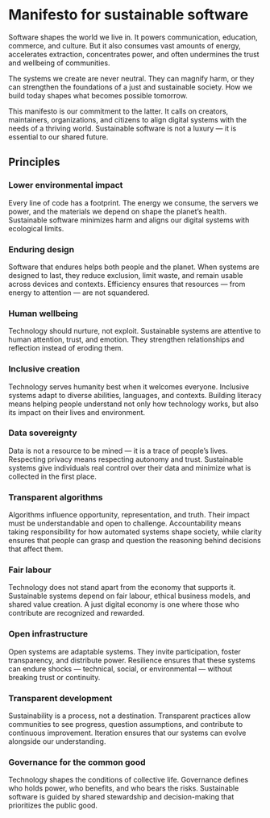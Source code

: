 # Manifesto for sustainable software

Software shapes the world we live in. It powers communication, education, commerce, and culture. But it also consumes vast amounts of energy, accelerates extraction, concentrates power, and often undermines the trust and wellbeing of communities.

The systems we create are never neutral. They can magnify harm, or they can strengthen the foundations of a just and sustainable society. How we build today shapes what becomes possible tomorrow.

This manifesto is our commitment to the latter. It calls on creators, maintainers, organizations, and citizens to align digital systems with the needs of a thriving world. Sustainable software is not a luxury — it is essential to our shared future.

## Principles

### Lower environmental impact

Every line of code has a footprint. The energy we consume, the servers we power, and the materials we depend on shape the planet’s health. Sustainable software minimizes harm and aligns our digital systems with ecological limits.

### Enduring design

Software that endures helps both people and the planet. When systems are designed to last, they reduce exclusion, limit waste, and remain usable across devices and contexts. Efficiency ensures that resources — from energy to attention — are not squandered.

### Human wellbeing

Technology should nurture, not exploit. Sustainable systems are attentive to human attention, trust, and emotion. They strengthen relationships and reflection instead of eroding them.

### Inclusive creation

Technology serves humanity best when it welcomes everyone. Inclusive systems adapt to diverse abilities, languages, and contexts. Building literacy means helping people understand not only how technology works, but also its impact on their lives and environment.

### Data sovereignty

Data is not a resource to be mined — it is a trace of people’s lives. Respecting privacy means respecting autonomy and trust. Sustainable systems give individuals real control over their data and minimize what is collected in the first place.

### Transparent algorithms

Algorithms influence opportunity, representation, and truth. Their impact must be understandable and open to challenge. Accountability means taking responsibility for how automated systems shape society, while clarity ensures that people can grasp and question the reasoning behind decisions that affect them.

### Fair labour

Technology does not stand apart from the economy that supports it. Sustainable systems depend on fair labour, ethical business models, and shared value creation. A just digital economy is one where those who contribute are recognized and rewarded.

### Open infrastructure

Open systems are adaptable systems. They invite participation, foster transparency, and distribute power. Resilience ensures that these systems can endure shocks — technical, social, or environmental — without breaking trust or continuity.

### Transparent development

Sustainability is a process, not a destination. Transparent practices allow communities to see progress, question assumptions, and contribute to continuous improvement. Iteration ensures that our systems can evolve alongside our understanding.

### Governance for the common good

Technology shapes the conditions of collective life. Governance defines who holds power, who benefits, and who bears the risks. Sustainable software is guided by shared stewardship and decision-making that prioritizes the public good.
